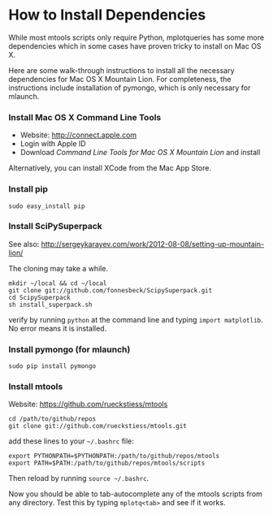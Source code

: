 # How to Install Dependencies 

While most mtools scripts only require Python, mplotqueries has some more dependencies which in some cases have proven tricky to install on Mac OS X.

Here are some walk-through instructions to install all the necessary dependencies for Mac OS X Mountain Lion. For completeness, the instructions include installation of pymongo, which is only necessary for mlaunch.

### Install Mac OS X Command Line Tools

* Website: http://connect.apple.com
* Login with Apple ID
* Download _Command Line Tools for Mac OS X Mountain Lion_ and install

Alternatively, you can install XCode from the Mac App Store.


### Install pip

    sudo easy_install pip



### Install SciPySuperpack 

See also: http://sergeykarayev.com/work/2012-08-08/setting-up-mountain-lion/

The cloning may take a while.

    mkdir ~/local && cd ~/local
    git clone git://github.com/fonnesbeck/ScipySuperpack.git
    cd ScipySuperpack
    sh install_superpack.sh
    
verify by running `python` at the command line and typing `import matplotlib`. No error means it is installed.


### Install pymongo (for mlaunch)

    sudo pip install pymongo



### Install mtools

Website: https://github.com/rueckstiess/mtools

    cd /path/to/github/repos
    git clone git://github.com/rueckstiess/mtools.git

add these lines to your `~/.bashrc` file:

    export PYTHONPATH=$PYTHONPATH:/path/to/github/repos/mtools
    export PATH=$PATH:/path/to/github/repos/mtools/scripts

Then reload by running `source ~/.bashrc`.

Now you should be able to tab-autocomplete any of the mtools scripts from any directory. Test this by typing `mplotq<tab>` and see if it works.

